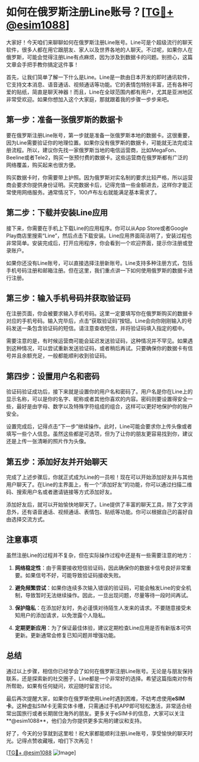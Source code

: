 # 如何在俄罗斯注册Line账号？[[TG💪+ @esim1088](https://t.me/s/esim1088)]

大家好！今天咱们来聊聊如何在俄罗斯注册Line账号。Line可是个超级流行的聊天软件，很多人都在用它跟朋友、家人以及世界各地的人聊天。不过呢，如果你人在俄罗斯，可能会觉得注册Line有点麻烦，因为涉及到数据卡的问题。别担心，这篇文章会手把手教你搞定这件事！

首先，让我们简单了解一下什么是Line。Line是一款由日本开发的即时通讯软件，它支持文本消息、语音通话、视频通话等功能。它的表情包特别丰富，还有各种可爱的贴纸，简直是聊天神器！而且，Line在全球范围内都有用户，尤其是亚洲地区非常受欢迎。如果你想加入这个大家庭，那就跟着我的步骤一步步来吧。

## 第一步：准备一张俄罗斯的数据卡

要在俄罗斯注册Line账号，第一步就是准备一张俄罗斯本地的数据卡。这很重要，因为Line需要验证你的地理位置。如果你没有俄罗斯的数据卡，可能就无法完成注册流程。所以，建议你先找一家俄罗斯当地的电信运营商，比如MegaFon、Beeline或者Tele2，购买一张预付费的数据卡。这些运营商在俄罗斯都有广泛的网络覆盖，购买起来也很方便。

购买数据卡时，你需要带上护照。因为俄罗斯对实名制的要求比较严格，所以运营商会要求你提供身份证明。买完数据卡后，记得充值一些金额进去，这样你才能正常使用网络服务。通常情况下，100卢布左右就能满足基本需求了。

## 第二步：下载并安装Line应用

接下来，你需要在手机上下载Line的应用程序。你可以从App Store或者Google Play商店里搜索“Line”，然后点击下载安装。Line应用界面简洁明了，安装过程也非常简单。安装完成后，打开应用程序，你会看到一个欢迎界面，提示你注册或登录账户。

如果你还没有Line账号，可以直接选择注册新账号。Line支持多种注册方式，包括手机号码注册和邮箱注册。但在这里，我们重点讲一下如何使用俄罗斯的数据卡进行注册。

## 第三步：输入手机号码并获取验证码

在注册页面，你会被要求输入手机号码。这里一定要填写你在俄罗斯购买的数据卡对应的手机号码。输入完毕后，点击“获取验证码”按钮。Line会向你刚刚输入的号码发送一条包含验证码的短信。请注意查收短信，并将验证码填入指定的框中。

需要注意的是，有时候运营商可能会延迟发送验证码，这种情况并不罕见。如果遇到这种情况，可以尝试重新发送验证码，或者稍后再试。只要确保你的数据卡有信号并且余额充足，一般都能顺利收到验证码。

## 第四步：设置用户名和密码

验证码验证成功后，接下来就是设置你的用户名和密码了。用户名是你在Line上的显示名称，可以是你的名字、昵称或者其他你喜欢的内容。密码则要设置得安全一些，最好是由字母、数字以及特殊字符组成的组合，这样可以更好地保护你的账户安全。

设置完成后，记得点击“下一步”继续操作。此时，Line可能会要求你上传头像或者填写一些个人信息。虽然这些都是可选项，但为了让你的朋友更容易找到你，建议还是上传一张清晰的照片作为头像。

## 第五步：添加好友并开始聊天

完成了上述步骤后，你就正式成为Line的一员啦！现在可以开始添加好友并与其他用户聊天了。在Line的主界面上，有一个“添加好友”的功能，你可以通过扫描二维码、搜索用户名或者邀请链接等方式添加好友。

添加好友后，就可以开始愉快地聊天了。Line提供了丰富的聊天工具，除了文字消息外，还有语音通话、视频通话、表情包、贴纸等功能。你可以根据自己的喜好自由选择交流方式。

## 注意事项

虽然注册Line的过程并不复杂，但在实际操作过程中还是有一些需要注意的地方：

1. **网络稳定性**：由于需要接收短信验证码，因此确保你的数据卡信号良好非常重要。如果信号不好，可能导致验证码接收失败。
   
2. **避免频繁尝试**：如果你连续多次输入错误的验证码，可能会触发Line的安全机制，导致暂时无法继续操作。因此，一旦出现问题，尽量等待一段时间再试。

3. **保护隐私**：在添加好友时，务必谨慎对待陌生人发来的请求。不要随意接受未知用户的添加请求，以免泄露个人隐私。

4. **定期更新应用**：为了保证最佳体验，建议定期检查Line应用是否有新版本可供更新。更新通常会修复已知问题并增强功能。

## 总结

通过以上步骤，相信你已经学会了如何在俄罗斯注册Line账号。无论是与朋友保持联系，还是探索新的社交圈子，Line都是一个非常好的选择。希望这篇指南对你有所帮助，如果有任何疑问，欢迎随时留言讨论。

最后再次提醒大家，如果你在俄罗斯使用Line时遇到困难，不妨考虑使用**eSIM卡**。这种虚拟SIM卡无需实体卡槽，只需通过手机APP即可轻松激活，非常适合经常出国旅行或者长期居住海外的朋友。更多关于eSIM卡的信息，大家可以关注**@esim1088**，他们会为你提供更多实用的建议和支持。

好了，今天的分享就到这里啦！祝大家都能顺利注册Line账号，享受愉快的聊天时光。记得点赞收藏哦，咱们下次再见！

[[TG💪+ @esim1088](https://t.me/s/esim1088) ![Image](https://i.postimg.cc/4NQfJmqS/Snipaste-2025-05-13-00-14-12.png)]